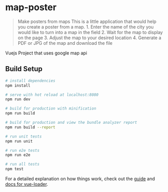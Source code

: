 # map-poster

> Make posters from maps
This is a little application that would help you create a poster from a map.
    1. Enter the name of the city you would like to turn into a map in the field
    2. Wait for the map to display on the page
    3. Adjust the map to your desired location
    4. Generate a PDF or JPG of the map and download the file 

Vuejs Project that uses google map api

## Build Setup

``` bash
# install dependencies
npm install

# serve with hot reload at localhost:8080
npm run dev

# build for production with minification
npm run build

# build for production and view the bundle analyzer report
npm run build --report

# run unit tests
npm run unit

# run e2e tests
npm run e2e

# run all tests
npm test
```

For a detailed explanation on how things work, check out the [guide](http://vuejs-templates.github.io/webpack/) and [docs for vue-loader](http://vuejs.github.io/vue-loader).
